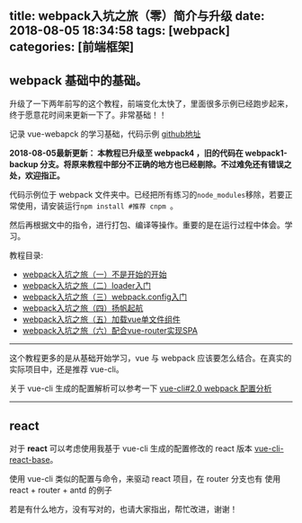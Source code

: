 title: webpack入坑之旅（零）简介与升级
date: 2018-08-05 18:34:58
tags: [webpack]
categories: [前端框架]
---

## webpack 基础中的基础。

升级了一下两年前写的这个教程，前端变化太快了，里面很多示例已经跑步起来，终于愿意花时间来更新一下了。非常基础！！

记录 vue-webapck 的学习基础，代码示例 [github地址](https://github.com/guowenfh/vue-webpack)

**2018-08-05最新更新： 本教程已升级至 webpack4 ，旧的代码在 webpack1-backup 分支。将原来教程中部分不正确的地方也已经剔除。不过难免还有错误之处，欢迎指正。**

代码示例位于 webpack 文件夹中。已经把所有练习的`node_modules`移除，若要正常使用，请安装运行`npm install #推荐 cnpm `。

然后再根据文中的指令，进行打包、编译等操作。重要的是在运行过程中体会。学习。

教程目录:

- [webpack入坑之旅（一）不是开始的开始](//guowenfh.github.io/2016/03/24/vue-webpack-01-base/)
- [webpack入坑之旅（二）loader入门](//guowenfh.github.io/2016/03/24/vue-webpack-02-deploy/)
- [webpack入坑之旅（三）webpack.config入门](//guowenfh.github.io/2016/03/24/vue-webpack-03-config/)
- [webpack入坑之旅（四）扬帆起航](//guowenfh.github.io/2016/03/24/vue-webpack-04-custom/)
- [webpack入坑之旅（五）加载vue单文件组件](//guowenfh.github.io/2016/03/25/vue-webpack-05-vue/)
- [webpack入坑之旅（六）配合vue-router实现SPA](//guowenfh.github.io/2016/03/28/vue-webpack-06-router/)

----

这个教程更多的是从基础开始学习，vue 与 webpack 应该要怎么结合。在真实的实际项目中，还是推荐 vue-cli。

关于 vue-cli 生成的配置解析可以参考一下 [vue-cli#2.0 webpack 配置分析](https://github.com/DDFE/DDFE-blog/issues/10)

---

## react

对于 **react** 可以考虑使用我基于 vue-cli 生成的配置修改的 react 版本 [vue-cli-react-base](https://github.com/guowenfh/vue-cli-react-base)。

使用 vue-cli 类似的配置与命令，来驱动 react 项目，在 router 分支也有 使用 react + router + antd 的例子


若是有什么地方，没有写对的，也请大家指出，帮忙改进，谢谢！
